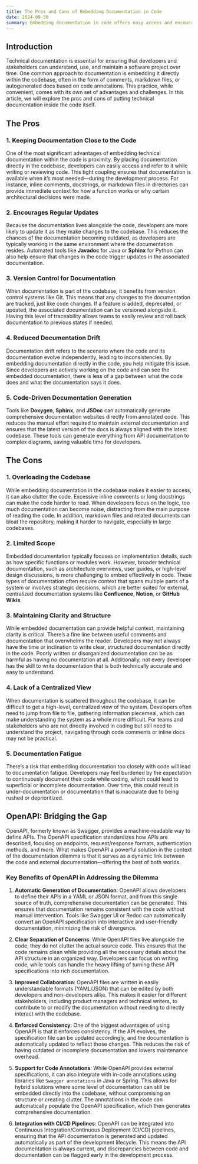 ```yaml
---
title: The Pros and Cons of Embedding Documentation in Code
date: 2024-09-30
summary: Embedding documentation in code offers easy access and encourages updates but can cause clutter and limited structure. OpenAPI provides a solution by automating and centralizing API documentation, ensuring consistency without compromising code clarity.
---
```

## Introduction
Technical documentation is essential for ensuring that developers and stakeholders can understand, use, and maintain a software project over time. One common approach to documentation is embedding it directly within the codebase, often in the form of comments, markdown files, or autogenerated docs based on code annotations. This practice, while convenient, comes with its own set of advantages and challenges. In this article, we will explore the pros and cons of putting technical documentation inside the code itself.

## The Pros
### 1. **Keeping Documentation Close to the Code**
One of the most significant advantages of embedding technical documentation within the code is proximity. By placing documentation directly in the codebase, developers can easily access and refer to it while writing or reviewing code. This tight coupling ensures that documentation is available when it’s most needed—during the development process. For instance, inline comments, docstrings, or markdown files in directories can provide immediate context for how a function works or why certain architectural decisions were made.
### 2. **Encourages Regular Updates**
Because the documentation lives alongside the code, developers are more likely to update it as they make changes to the codebase. This reduces the chances of the documentation becoming outdated, as developers are typically working in the same environment where the documentation resides. Automated tools like **Javadoc** for Java or **Sphinx** for Python can also help ensure that changes in the code trigger updates in the associated documentation.
### 3. **Version Control for Documentation**
When documentation is part of the codebase, it benefits from version control systems like Git. This means that any changes to the documentation are tracked, just like code changes. If a feature is added, deprecated, or updated, the associated documentation can be versioned alongside it. Having this level of traceability allows teams to easily review and roll back documentation to previous states if needed.
### 4. **Reduced Documentation Drift**
Documentation drift refers to the scenario where the code and its documentation evolve independently, leading to inconsistencies. By embedding documentation directly in the code, you help mitigate this issue. Since developers are actively working on the code and can see the embedded documentation, there is less of a gap between what the code does and what the documentation says it does.
### 5. **Code-Driven Documentation Generation**
Tools like **Doxygen**, **Sphinx**, and **JSDoc** can automatically generate comprehensive documentation websites directly from annotated code. This reduces the manual effort required to maintain external documentation and ensures that the latest version of the docs is always aligned with the latest codebase. These tools can generate everything from API documentation to complex diagrams, saving valuable time for developers.

## The Cons

### 1. **Overloading the Codebase**
While embedding documentation in the codebase makes it easier to access, it can also clutter the code. Excessive inline comments or long docstrings can make the code harder to read. When developers focus on the logic, too much documentation can become noise, distracting from the main purpose of reading the code. In addition, markdown files and related documents can bloat the repository, making it harder to navigate, especially in large codebases.
### 2. **Limited Scope**
Embedded documentation typically focuses on implementation details, such as how specific functions or modules work. However, broader technical documentation, such as architecture overviews, user guides, or high-level design discussions, is more challenging to embed effectively in code. These types of documentation often require context that spans multiple parts of a system or involves strategic decisions, which are better suited for external, centralized documentation systems like **Confluence**, **Notion**, or **GitHub Wikis**.
### 3. **Maintaining Clarity and Structure**
While embedded documentation can provide helpful context, maintaining clarity is critical. There’s a fine line between useful comments and documentation that overwhelms the reader. Developers may not always have the time or inclination to write clear, structured documentation directly in the code. Poorly written or disorganized documentation can be as harmful as having no documentation at all. Additionally, not every developer has the skill to write documentation that is both technically accurate and easy to understand.
### 4. **Lack of a Centralized View**
When documentation is scattered throughout the codebase, it can be difficult to get a high-level, centralized view of the system. Developers often need to jump from file to file, gathering information piecemeal, which can make understanding the system as a whole more difficult. For teams and stakeholders who are not directly involved in coding but still need to understand the project, navigating through code comments or inline docs may not be practical.
### 5. **Documentation Fatigue**
There’s a risk that embedding documentation too closely with code will lead to documentation fatigue. Developers may feel burdened by the expectation to continuously document their code while coding, which could lead to superficial or incomplete documentation. Over time, this could result in under-documentation or documentation that is inaccurate due to being rushed or deprioritized.

## OpenAPI: Bridging the Gap

OpenAPI, formerly known as Swagger, provides a machine-readable way to define APIs. The OpenAPI specification standardizes how APIs are described, focusing on endpoints, request/response formats, authentication methods, and more. What makes OpenAPI a powerful solution in the context of the documentation dilemma is that it serves as a dynamic link between the code and external documentation—offering the best of both worlds.

### Key Benefits of OpenAPI in Addressing the Dilemma

1. **Automatic Generation of Documentation**: OpenAPI allows developers to define their APIs in a YAML or JSON format, and from this single source of truth, comprehensive documentation can be generated. This ensures that documentation remains consistent with the code without manual intervention. Tools like Swagger UI or Redoc can automatically convert an OpenAPI specification into interactive and user-friendly documentation, minimizing the risk of divergence.
    
2. **Clear Separation of Concerns**: While OpenAPI files live alongside the code, they do not clutter the actual source code. This ensures that the code remains clean while providing all the necessary details about the API structure in an organized way. Developers can focus on writing code, while tools can handle the heavy lifting of turning these API specifications into rich documentation.
    
3. **Improved Collaboration**: OpenAPI files are written in easily understandable formats (YAML/JSON) that can be edited by both developers and non-developers alike. This makes it easier for different stakeholders, including product managers and technical writers, to contribute to or modify the documentation without needing to directly interact with the codebase.
    
4. **Enforced Consistency**: One of the biggest advantages of using OpenAPI is that it enforces consistency. If the API evolves, the specification file can be updated accordingly, and the documentation is automatically updated to reflect those changes. This reduces the risk of having outdated or incomplete documentation and lowers maintenance overhead.
    
5. **Support for Code Annotations**: While OpenAPI provides external specifications, it can also integrate with in-code annotations using libraries like `Swagger annotations` in Java or Spring. This allows for hybrid solutions where some level of documentation can still be embedded directly into the codebase, without compromising on structure or creating clutter. The annotations in the code can automatically populate the OpenAPI specification, which then generates comprehensive documentation.
    
6. **Integration with CI/CD Pipelines**: OpenAPI can be integrated into Continuous Integration/Continuous Deployment (CI/CD) pipelines, ensuring that the API documentation is generated and updated automatically as part of the development lifecycle. This means the API documentation is always current, and discrepancies between code and documentation can be flagged early in the development process.